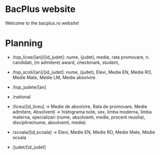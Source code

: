 # BacPlus website

Welcome to the bacplus.ro website!

# Planning

- /top_licee/[an]/[id_judet]: nume, (judet), medie, rata promovare, n. candidati, (m admitere)
  award, checkmark, student,
- /top_scoli/[an]/[id_judet]: nume, (judet), Elevi, Medie EN, Medie RO, Medie Mate, Medie LM, Medie absolvire
- /top_judete/[an]

- /national
- /liceu/[id_liceu]
  -> Medie de absolvire, Rata de promovare, Medie admitere, Absolvenți
  -> histograma note, sex, limba moderna, limba materna, specializari (nume, absolventi, medie, procent reusita), discipline(nume, absolventi, medie)
- /scoala/[id_scoala]
  -> Elevi, Medie EN, Medie RO, Medie Mate, Medie scoala
- /judet/[id_judet]
